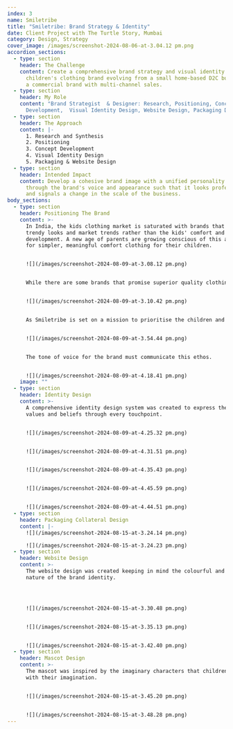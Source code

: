```yaml
---
index: 3
name: Smiletribe
title: "Smiletribe: Brand Strategy & Identity"
date: Client Project with The Turtle Story, Mumbai
category: Design, Strategy
cover_image: /images/screenshot-2024-08-06-at-3.04.12 pm.png
accordion_sections:
  - type: section
    header: The Challenge
    content: Create a comprehensive brand strategy and visual identity for a
      children's clothing brand evolving from a small home-based D2C business to
      a commercial brand with multi-channel sales.
  - type: section
    header: My Role
    content: "Brand Strategist  & Designer: Research, Positioning, Concept
      Development,  Visual Identity Design, Website Design, Packaging Design"
  - type: section
    header: The Approach
    content: |-
      1. Research and Synthesis
      2. Positioning
      3. Concept Development
      4. Visual Identity Design
      5. Packaging & Website Design
  - type: section
    header: Intended Impact
    content: Develop a cohesive brand image with a unified personality expressed
      through the brand's voice and appearance such that it looks professional
      and signals a change in the scale of the business.
body_sections:
  - type: section
    header: Positioning The Brand
    content: >-
      In India, the kids clothing market is saturated with brands that focus on
      trendy looks and market trends rather than the kids' comfort and
      development. A new age of parents are growing conscious of this and opting
      for simpler, meaningful comfort clothing for their children. 


      ![](/images/screenshot-2024-08-09-at-3.08.12 pm.png)


      While there are some brands that promise superior quality clothing, they are priced at a premium. Smiletribe is uniquely positioned to provide the best quality clothing with comparably affordable prices. It can build an image as a brand that is built to nurture the kid and elevate clothing to an experience that contributes to the development of the child.


      ![](/images/screenshot-2024-08-09-at-3.10.42 pm.png)


      As Smiletribe is set on a mission to prioritise the children and encourage them to truly express themselves, it must be guided by the following values:


      ![](/images/screenshot-2024-08-09-at-3.54.44 pm.png)


      The tone of voice for the brand must communicate this ethos.


      ![](/images/screenshot-2024-08-09-at-4.18.41 pm.png)
    image: ""
  - type: section
    header: Identity Design
    content: >-
      A comprehensive identity design system was created to express the brand's
      values and beliefs through every touchpoint.


      ![](/images/screenshot-2024-08-09-at-4.25.32 pm.png)


      ![](/images/screenshot-2024-08-09-at-4.31.51 pm.png)


      ![](/images/screenshot-2024-08-09-at-4.35.43 pm.png)


      ![](/images/screenshot-2024-08-09-at-4.45.59 pm.png)


      ![](/images/screenshot-2024-08-09-at-4.44.51 pm.png)
  - type: section
    header: Packaging Collateral Design
    content: |-
      ![](/images/screenshot-2024-08-15-at-3.24.14 pm.png)

      ![](/images/screenshot-2024-08-15-at-3.24.23 pm.png)
  - type: section
    header: Website Design
    content: >-
      The website design was created keeping in mind the colourful and playful
      nature of the brand identity.




      ![](/images/screenshot-2024-08-15-at-3.30.48 pm.png)


      ![](/images/screenshot-2024-08-15-at-3.35.13 pm.png)


      ![](/images/screenshot-2024-08-15-at-3.42.40 pm.png)
  - type: section
    header: Mascot Design
    content: >-
      The mascot was inspired by the imaginary characters that children create
      with their imagination.


      ![](/images/screenshot-2024-08-15-at-3.45.20 pm.png)


      ![](/images/screenshot-2024-08-15-at-3.48.28 pm.png)
---
```

